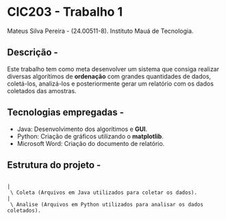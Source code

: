 # CIC203 - Trabalho 1
Mateus Silva Pereira - (24.00511-8).
Instituto Mauá de Tecnologia.

## Descrição -
Este trabalho tem como meta desenvolver um sistema que consiga realizar diversas algorítimos de **ordenação** com grandes quantidades de dados, coletá-los, analizá-los e posteriormente gerar um relatório com os dados coletados das amostras.

## Tecnologias empregadas -
- Java: Desenvolvimento dos algorítimos e **GUI**.
- Python: Criação de gráficos utilizando o **matplotlib**.
- Microsoft Word: Criação do documento de relatório.

## Estrutura do projeto -
```

|
 \ Coleta (Arquivos em Java utilizados para coletar os dados).
|
 \ Analise (Arquivos em Python utilizados para analisar os dados coletados).
```
```
